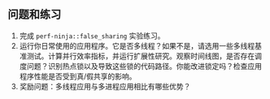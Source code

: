 ## 问题和练习 

1. 完成 `perf-ninja::false_sharing` 实验练习。
2. 运行你日常使用的应用程序。它是否多线程？如果不是，请选用一些多线程基准测试。计算并行效率指标，并运行扩展性研究。观察时间线图，是否存在调度问题？识别热点锁以及导致这些锁的代码路径。你能改进锁定吗？检查应用程序性能是否受到真/假共享的影响。
3. 奖励问题：多线程应用与多进程应用相比有哪些优势？